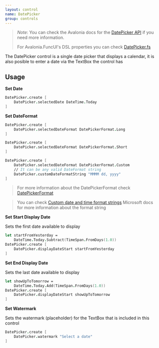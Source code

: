 ```yaml
---
layout: control
name: DatePicker
group: controls
---
```

[DatePicker API]: https://avaloniaui.net/api/Avalonia.Controls/DatePicker/
[DatePicker.fs]: https://github.com/AvaloniaCommunity/Avalonia.FuncUI/blob/master/src/Avalonia.FuncUI.DSL/Calendar/DatePicker.fs
[Custom date and time format strings]: https://docs.microsoft.com/en-us/dotnet/standard/base-types/custom-date-and-time-format-strings/
[DatePickerFormat]: http://avaloniaui.net/api/Avalonia.Controls/DatePickerFormat/

> *Note*: You can check the Avalonia docs for the [DatePicker API] if you need more information.
>
> For Avalonia.FuncUI's DSL properties you can check [DatePicker.fs]

The DatePicker control is a single date picker that displays a calendar, it is also posible to enter a date via the TextBox the control has

## Usage

**Set Date**
```fsharp
DatePicker.create [
    DatePicker.selectedDate DateTime.Today
]
```

**Set DateFormat**
```fsharp
DatePicker.create [
    DatePicker.selectedDateFormat DatePickerFormat.Long
]

DatePicker.create [
    DatePicker.selectedDateFormat DatePickerFormat.Short
]

DatePicker.create [
    DatePicker.selectedDateFormat DatePickerFormat.Custom
    // It can be any valid DateFormat string
    DatePicker.customDateFormatString "MMMM dd, yyyy"
]
```
> For more information about the DatePickerFormat check [DatePickerFormat]

>You can check [Custom date and time format strings] Microsoft docs for more information about the format string

**Set Start Display Date**

Sets the first date available to display
```fsharp
let startFromYesterday =
    DateTime.Today.Subtract(TimeSpan.FromDays(1.0))
DatePicker.create [
    DatePicker.displayDateStart startFromYesterday
]
```

**Set End Display Date**

Sets the last date available to display
```fsharp
let showUpToTomorrow =
    DateTime.Today.Add(TimeSpan.FromDays(1.0))
DatePicker.create [
    DatePicker.displayDateStart showUpToTomorrow
]
```

**Set Watermark**

Sets the watermark (placeholder) for the TextBox that is included in this control
```fsharp
DatePicker.create [
    DatePicker.watermark "Select a date"
]
```


